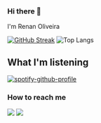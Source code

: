### Hi there 👋

I'm Renan Oliveira

[![GitHub Streak](https://github-readme-streak-stats.herokuapp.com/?user=renanregis)](https://git.io/streak-stats)
![Top Langs](https://github-readme-stats.vercel.app/api/top-langs/?username=renanregis&hide=TeX&layout=compact)

## What I'm listening
[![spotify-github-profile](https://spotify-github-profile.vercel.app/api/view?uid=renanctr&cover_image=true&theme=novatorem)](https://github.com/kittinan/spotify-github-profile)

### How to reach me
[![](https://img.shields.io/badge/-linkedin-0073B1?style=flat-square)](http://linkedin.com/in/renanceoliveira)
[![](https://img.shields.io/badge/-twitter-1C9CEA?style=flat-square)](https://twitter.com/rnnoliveira)
